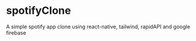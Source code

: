 # spotifyClone
A simple spotify app clone using react-native, tailwind, rapidAPI and google firebase
